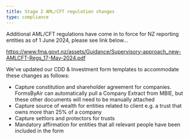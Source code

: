 ```yaml
---
title: Stage 2 AML/CFT regulation changes
type: compliance
---
```


Additional AML/CFT regulations have come in to force for NZ reporting entities as of 1 June 2024, please see link below...

<https://www.fma.govt.nz/assets/Guidance/Supervisory-approach_new-AMLCFT-Regs_17-May-2024.pdf>

We've updated our CDD & Investment form templates to accommodate these changes as follows:

* Capture constitution and shareholder agreement for companies. FormsByAir can automatically pull a Company Extract from MBIE, but these other documents will need to be manually attached
* Capture source of wealth for entities related to client e.g. a trust that owns more than 25% of a company
* Capture settlors and protectors for trusts
* Mandatory affirmation for entities that all relevant people have been included in the form